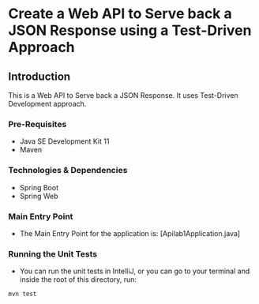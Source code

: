 # Create a Web API to Serve back a JSON Response using a Test-Driven Approach

## Introduction
This is a Web API to Serve back a JSON Response. It uses Test-Driven Development approach.

### Pre-Requisites
- Java SE Development Kit 11
- Maven

### Technologies & Dependencies
- Spring Boot
- Spring Web

### Main Entry Point
- The Main Entry Point for the application is: [Apilab1Application.java]

### Running the Unit Tests
- You can run the unit tests in IntelliJ, or you can go to your terminal and inside the root of this directory, run:

`mvn test`
